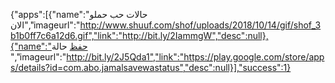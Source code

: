 
  {"apps":[{"name":"حالات حب حملو الان","imageurl":"http://www.shuuf.com/shof/uploads/2018/10/14/gif/shof_3b1b0ff7c6a12d6.gif","link":"http://bit.ly/2IammgW","desc":null},{"name":"حفظ حالة ","imageurl":"http://bit.ly/2J5Qda1","link":"https://play.google.com/store/apps/details?id=com.abo.jamalsavewastatus","desc":null}],"success":1}
